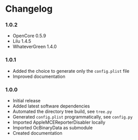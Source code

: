 # Changelog

### 1.0.2

- OpenCore 0.5.9
- Lilu 1.4.5
- WhateverGreen 1.4.0

### 1.0.1

- Added the choice to generate only the `config.plist` file
- Improved documentation

### 1.0.0

- Initial release
- Added latest software dependencies
- Automated the directory tree build, see `tree.py`
- Generated `config.plist` programmatically, see `config.py`
- Imported AppleMCEReporterDisabler locally
- Imported OcBinaryData as submodule
- Created documentation
